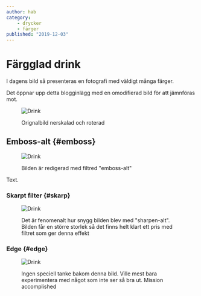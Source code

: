 ```yaml
---
author: hab
category:
    - drycker
    - färger
published: "2019-12-03"
---
```

Färgglad drink
==================================

I dagens bild så presenteras en fotografi med väldigt många färger.

<!--more-->

Det öppnar upp detta blogginlägg med en omodifierad bild för att jämnföras mot.



<figure class="figure">
    <img src="image/aqua-drink.jpg?w=300&r=-90" alt="Drink">
    <figcaption>
        <p>Orignalbild nerskalad och roterad</p>
    </figcaption>
</figure>


Emboss-alt {#emboss}
-----------------------------------

<figure class="figure">
    <img src="image/aqua-drink.jpg?w=300&r=-90&convolve=emboss-alt" alt="Drink">
    <figcaption>
        <p>Bilden är redigerad med filtred "emboss-alt"</p>
    </figcaption>
</figure>

Text.



### Skarpt filter {#skarp}


<figure class="figure">
    <img src="image/aqua-drink.jpg?w=300&r=-90&convolve=sharpen-alt" alt="Drink">
    <figcaption>
        <p>Det är fenomenalt hur snygg bilden blev med "sharpen-alt". Bilden får en större storlek så det finns helt klart ett pris med filtret som ger denna effekt</p>
    </figcaption>
</figure>

### Edge {#edge}

<figure class="figure">
    <img src="image/aqua-drink.jpg?w=300&r=-90&f=edgedetect" alt="Drink">
    <figcaption>
        <p>Ingen speciell tanke bakom denna bild. Ville mest bara experimentera med något som inte ser så bra ut. Mission accomplished</p>
    </figcaption>
</figure>
